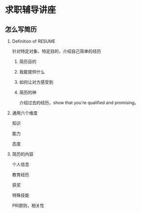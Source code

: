 # 求职辅导讲座

## 怎么写简历

1. Definition of RESUME

   针对特定对象、特定目的，介绍自己简单的经历

   1. 简历目的

   2. 我能提供什么

   3. 如何让对方感受到

   4. 简历的神

      介绍过去的经历，show that  you're qualified and promising。

2. 通用六个维度

   知识

   能力

   态度

3. 简历的内容

   个人信息

   教育经历

   获奖

   特殊技能

   PRI原则，相关性